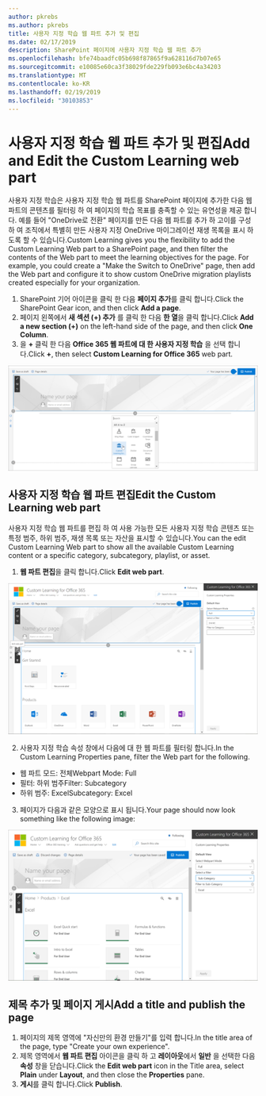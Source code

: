 ```yaml
---
author: pkrebs
ms.author: pkrebs
title: 사용자 지정 학습 웹 파트 추가 및 편집
ms.date: 02/17/2019
description: SharePoint 페이지에 사용자 지정 학습 웹 파트 추가
ms.openlocfilehash: bfe74baadfc05b698f87865f9a628116d7b07e65
ms.sourcegitcommit: e10085e60ca3f38029fde229fb093e6bc4a34203
ms.translationtype: MT
ms.contentlocale: ko-KR
ms.lasthandoff: 02/19/2019
ms.locfileid: "30103853"
---
```

# <a name="add-and-edit-the-custom-learning-web-part"></a><span data-ttu-id="b9bdd-103">사용자 지정 학습 웹 파트 추가 및 편집</span><span class="sxs-lookup"><span data-stu-id="b9bdd-103">Add and Edit the Custom Learning web part</span></span>

<span data-ttu-id="b9bdd-p101">사용자 지정 학습은 사용자 지정 학습 웹 파트를 SharePoint 페이지에 추가한 다음 웹 파트의 콘텐츠를 필터링 하 여 페이지의 학습 목표를 충족할 수 있는 유연성을 제공 합니다. 예를 들어 "OneDrive로 전환" 페이지를 만든 다음 웹 파트를 추가 하 고이를 구성 하 여 조직에서 특별히 만든 사용자 지정 OneDrive 마이그레이션 재생 목록을 표시 하도록 할 수 있습니다.</span><span class="sxs-lookup"><span data-stu-id="b9bdd-p101">Custom Learning gives you the flexibility to add the Custom Learning Web part to a SharePoint page, and then filter the contents of the Web part to meet the learning objectives for the page. For example, you could create a "Make the Switch to OneDrive" page, then add the Web part and configure it to show custom OneDrive migration playlists created especially for your organization.</span></span>

1.  <span data-ttu-id="b9bdd-106">SharePoint 기어 아이콘을 클릭 한 다음 **페이지 추가**를 클릭 합니다.</span><span class="sxs-lookup"><span data-stu-id="b9bdd-106">Click the SharePoint Gear icon, and then click **Add a page**.</span></span>
2.  <span data-ttu-id="b9bdd-107">페이지 왼쪽에서 **새 섹션 (+) 추가** 를 클릭 한 다음 **한 열**을 클릭 합니다.</span><span class="sxs-lookup"><span data-stu-id="b9bdd-107">Click **Add a new section (+)** on the left-hand side of the page, and then click **One Column**.</span></span>
3.  <span data-ttu-id="b9bdd-108">을 **+** 클릭 한 다음 **Office 365 웹 파트에 대 한 사용자 지정 학습** 을 선택 합니다.</span><span class="sxs-lookup"><span data-stu-id="b9bdd-108">Click **+**, then select **Custom Learning for Office 365** web part.</span></span> 

![cg-webpartadd-.png](media/cg-webpartadd.png)

## <a name="edit-the-custom-learning-web-part"></a><span data-ttu-id="b9bdd-110">사용자 지정 학습 웹 파트 편집</span><span class="sxs-lookup"><span data-stu-id="b9bdd-110">Edit the Custom Learning web part</span></span>
<span data-ttu-id="b9bdd-111">사용자 지정 학습 웹 파트를 편집 하 여 사용 가능한 모든 사용자 지정 학습 콘텐츠 또는 특정 범주, 하위 범주, 재생 목록 또는 자산을 표시할 수 있습니다.</span><span class="sxs-lookup"><span data-stu-id="b9bdd-111">You can the edit Custom Learning Web part to show all the available Custom Learning content or a specific category, subcategory, playlist, or asset.</span></span> 

1.  <span data-ttu-id="b9bdd-112">**웹 파트 편집**을 클릭 합니다.</span><span class="sxs-lookup"><span data-stu-id="b9bdd-112">Click **Edit web part**.</span></span>

![cg-webpartedit-.png](media/cg-webpartedit.png)

2. <span data-ttu-id="b9bdd-114">사용자 지정 학습 속성 창에서 다음에 대 한 웹 파트를 필터링 합니다.</span><span class="sxs-lookup"><span data-stu-id="b9bdd-114">In the Custom Learning Properties pane, filter the Web part for the following.</span></span> 

- <span data-ttu-id="b9bdd-115">웹 파트 모드: 전체</span><span class="sxs-lookup"><span data-stu-id="b9bdd-115">Webpart Mode: Full</span></span>
- <span data-ttu-id="b9bdd-116">필터: 하위 범주</span><span class="sxs-lookup"><span data-stu-id="b9bdd-116">Filter: Subcategory</span></span>
- <span data-ttu-id="b9bdd-117">하위 범주: Excel</span><span class="sxs-lookup"><span data-stu-id="b9bdd-117">Subcategory: Excel</span></span>

3. <span data-ttu-id="b9bdd-118">페이지가 다음과 같은 모양으로 표시 됩니다.</span><span class="sxs-lookup"><span data-stu-id="b9bdd-118">Your page should now look something like the following image:</span></span> 

![cg-webpartfilter-.png](media/cg-webpartfilter.png)

## <a name="add-a-title-and-publish-the-page"></a><span data-ttu-id="b9bdd-120">제목 추가 및 페이지 게시</span><span class="sxs-lookup"><span data-stu-id="b9bdd-120">Add a title and publish the page</span></span>
1. <span data-ttu-id="b9bdd-121">페이지의 제목 영역에 "자신만의 환경 만들기"를 입력 합니다.</span><span class="sxs-lookup"><span data-stu-id="b9bdd-121">In the title area of the page, type "Create your own experience".</span></span>
2. <span data-ttu-id="b9bdd-122">제목 영역에서 **웹 파트 편집** 아이콘을 클릭 하 고 **레이아웃**에서 **일반** 을 선택한 다음 **속성** 창을 닫습니다.</span><span class="sxs-lookup"><span data-stu-id="b9bdd-122">Click the **Edit web part** icon in the Title area, select **Plain** under **Layout**, and then close the **Properties** pane.</span></span>
3. <span data-ttu-id="b9bdd-123">**게시**를 클릭 합니다.</span><span class="sxs-lookup"><span data-stu-id="b9bdd-123">Click **Publish**.</span></span>
